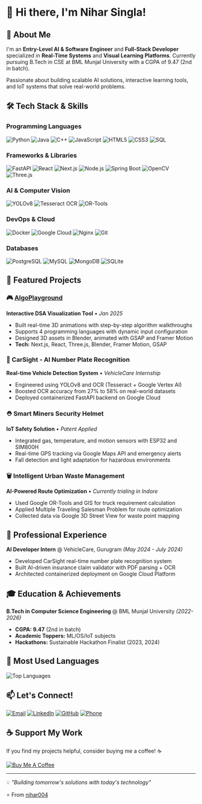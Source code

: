 # 👋 Hi there, I'm Nihar Singla!

## 🚀 About Me
I'm an **Entry-Level AI & Software Engineer** and **Full-Stack Developer** specialized in **Real-Time Systems** and **Visual Learning Platforms**. Currently pursuing B.Tech in CSE at BML Munjal University with a CGPA of 9.47 (2nd in batch).

Passionate about building scalable AI solutions, interactive learning tools, and IoT systems that solve real-world problems.

## 🛠️ Tech Stack & Skills

### Programming Languages
![Python](https://img.shields.io/badge/-Python-3776AB?style=flat-square&logo=python&logoColor=white)
![Java](https://img.shields.io/badge/-Java-007396?style=flat-square&logo=java&logoColor=white)
![C++](https://img.shields.io/badge/-C++-00599C?style=flat-square&logo=c%2B%2B&logoColor=white)
![JavaScript](https://img.shields.io/badge/-JavaScript-F7DF1E?style=flat-square&logo=javascript&logoColor=black)
![HTML5](https://img.shields.io/badge/-HTML5-E34F26?style=flat-square&logo=html5&logoColor=white)
![CSS3](https://img.shields.io/badge/-CSS3-1572B6?style=flat-square&logo=css3&logoColor=white)
![SQL](https://img.shields.io/badge/-SQL-4479A1?style=flat-square&logo=mysql&logoColor=white)

### Frameworks & Libraries
![FastAPI](https://img.shields.io/badge/-FastAPI-009688?style=flat-square&logo=fastapi&logoColor=white)
![React](https://img.shields.io/badge/-React-61DAFB?style=flat-square&logo=react&logoColor=black)
![Next.js](https://img.shields.io/badge/-Next.js-000000?style=flat-square&logo=next.js&logoColor=white)
![Node.js](https://img.shields.io/badge/-Node.js-339933?style=flat-square&logo=node.js&logoColor=white)
![Spring Boot](https://img.shields.io/badge/-Spring_Boot-6DB33F?style=flat-square&logo=spring-boot&logoColor=white)
![OpenCV](https://img.shields.io/badge/-OpenCV-5C3EE8?style=flat-square&logo=opencv&logoColor=white)
![Three.js](https://img.shields.io/badge/-Three.js-000000?style=flat-square&logo=three.js&logoColor=white)

### AI & Computer Vision
![YOLOv8](https://img.shields.io/badge/-YOLOv8-00FFFF?style=flat-square&logo=yolo&logoColor=black)
![Tesseract OCR](https://img.shields.io/badge/-Tesseract_OCR-4285F4?style=flat-square&logo=google&logoColor=white)
![OR-Tools](https://img.shields.io/badge/-OR--Tools-4285F4?style=flat-square&logo=google&logoColor=white)

### DevOps & Cloud
![Docker](https://img.shields.io/badge/-Docker-2496ED?style=flat-square&logo=docker&logoColor=white)
![Google Cloud](https://img.shields.io/badge/-Google_Cloud-4285F4?style=flat-square&logo=google-cloud&logoColor=white)
![Nginx](https://img.shields.io/badge/-Nginx-009639?style=flat-square&logo=nginx&logoColor=white)
![Git](https://img.shields.io/badge/-Git-F05032?style=flat-square&logo=git&logoColor=white)

### Databases
![PostgreSQL](https://img.shields.io/badge/-PostgreSQL-336791?style=flat-square&logo=postgresql&logoColor=white)
![MySQL](https://img.shields.io/badge/-MySQL-4479A1?style=flat-square&logo=mysql&logoColor=white)
![MongoDB](https://img.shields.io/badge/-MongoDB-47A248?style=flat-square&logo=mongodb&logoColor=white)
![SQLite](https://img.shields.io/badge/-SQLite-003B57?style=flat-square&logo=sqlite&logoColor=white)

## 🌟 Featured Projects

### 🎮 [AlgoPlayground](https://algoplayground.vercel.app) 
**Interactive DSA Visualization Tool** • *Jan 2025*
- Built real-time 3D animations with step-by-step algorithm walkthroughs
- Supports 4 programming languages with dynamic input configuration
- Designed 3D assets in Blender, animated with GSAP and Framer Motion
- **Tech:** Next.js, React, Three.js, Blender, Framer Motion, GSAP

### 🚗 CarSight - AI Number Plate Recognition
**Real-time Vehicle Detection System** • *VehicleCare Internship*
- Engineered using YOLOv8 and OCR (Tesseract + Google Vertex AI)
- Boosted OCR accuracy from 27% to 58% on real-world datasets
- Deployed containerized FastAPI backend on Google Cloud

### ⛑️ Smart Miners Security Helmet
**IoT Safety Solution** • *Patent Applied*
- Integrated gas, temperature, and motion sensors with ESP32 and SIM800H
- Real-time GPS tracking via Google Maps API and emergency alerts
- Fall detection and light adaptation for hazardous environments

### 🗑️ Intelligent Urban Waste Management
**AI-Powered Route Optimization** • *Currently trialing in Indore*
- Used Google OR-Tools and GIS for truck requirement calculation
- Applied Multiple Traveling Salesman Problem for route optimization
- Collected data via Google 3D Street View for waste point mapping

## 💼 Professional Experience

**AI Developer Intern** @ VehicleCare, Gurugram *(May 2024 - July 2024)*
- Developed CarSight real-time number plate recognition system
- Built AI-driven insurance claim validator with PDF parsing + OCR
- Architected containerized deployment on Google Cloud Platform

## 🎓 Education & Achievements

**B.Tech in Computer Science Engineering** @ BML Munjal University *(2022-2026)*
- **CGPA: 9.47** (2nd in batch)
- **Academic Toppers:** ML/OS/IoT subjects
- **Hackathons:** Sustainable Hackathon Finalist (2023, 2024)

## 🌟 Most Used Languages

![Top Languages](https://github-readme-stats.vercel.app/api/top-langs/?username=nihar004&layout=compact&theme=radical&hide_border=true)

## 📫 Let's Connect!

[![Email](https://img.shields.io/badge/-niharsingla001@gmail.com-D14836?style=for-the-badge&logo=gmail&logoColor=white)](mailto:niharsingla001@gmail.com)
[![LinkedIn](https://img.shields.io/badge/-LinkedIn-0077B5?style=for-the-badge&logo=linkedin&logoColor=white)](https://linkedin.com/in/nihar-singla001)
[![GitHub](https://img.shields.io/badge/-GitHub-181717?style=for-the-badge&logo=github&logoColor=white)](https://github.com/nihar004)
[![Phone](https://img.shields.io/badge/-+91--9817157589-25D366?style=for-the-badge&logo=whatsapp&logoColor=white)](tel:+919817157589)

## ☕ Support My Work
If you find my projects helpful, consider buying me a coffee! ☕

[![Buy Me A Coffee](https://img.shields.io/badge/-Buy%20me%20a%20coffee-FFDD00?style=for-the-badge&logo=buy-me-a-coffee&logoColor=black)](https://www.buymeacoffee.com/niharlc004e)

---
💡 *"Building tomorrow's solutions with today's technology"*

⭐️ From [nihar004](https://github.com/nihar004)
